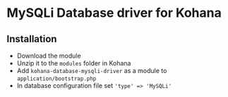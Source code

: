 MySQLi Database driver for Kohana
=============================

Installation
------------

* Download the module
* Unzip it to the ``modules`` folder in Kohana
* Add ``kohana-database-mysqli-driver`` as a module to ``application/bootstrap.php``
* In database configuration file set ``'type' => 'MySQLi'``
